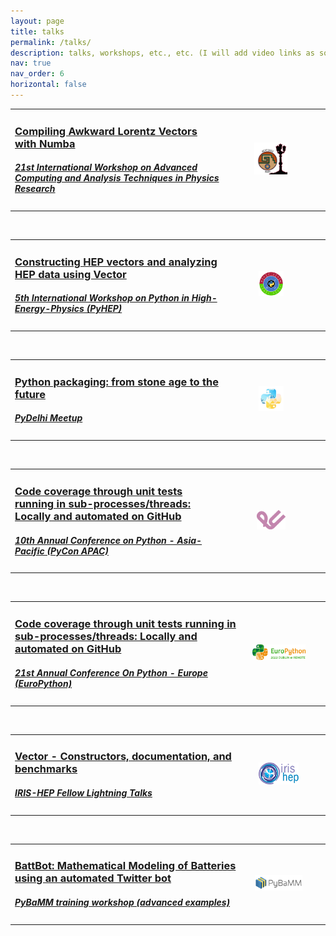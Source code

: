 ```yaml
---
layout: page
title: talks
permalink: /talks/
description: talks, workshops, etc., etc. (I will add video links as soon as they are released!)
nav: true
nav_order: 6
horizontal: false
---
```


<table>
  <colgroup>
       <col span="1" style="width: 70%;">
       <col span="1" style="width: 30%;">
  </colgroup>
  <tr>
    <td>
      <h3><a href="https://indico.cern.ch/event/1106990/contributions/4991358/" target="_blank">Compiling Awkward Lorentz Vectors with Numba</a></h3>
      <h5><a href="https://indico.cern.ch/event/1106990/">21st International Workshop on Advanced Computing and Analysis Techniques in Physics Research</a></h5>
    </td>
    <td style="text-align: center"><img style="float: middle; width:40%" src="../assets/img/acat-logo.png"></td>
    <td></td>
  </tr>
</table>

<br>

<table>
  <colgroup>
       <col span="1" style="width: 70%;">
       <col span="1" style="width: 30%;">
  </colgroup>
  <tr>
    <td>
      <h3><a href="https://indico.cern.ch/event/1150631/contributions/5014393/" target="_blank">Constructing HEP vectors and analyzing HEP data using Vector</a></h3>
      <h5><a href="https://indico.cern.ch/event/1150631/">5th International Workshop on Python in High-Energy-Physics (PyHEP)</a></h5>
    </td>
    <td style="text-align: center"><img style="float: middle; width:30%" src="../assets/img/pyhep-logo.png"></td>
    <td></td>
  </tr>
</table>

<br>

<table>
  <colgroup>
       <col span="1" style="width: 70%;">
       <col span="1" style="width: 30%;">
  </colgroup>
  <tr>
    <td>
      <h3><a href="https://github.com/pydelhi/talks/issues/215" target="_blank">Python packaging: from stone age to the future</a></h3>
      <h5><a href="https://pydelhi.org/">PyDelhi Meetup</a></h5>
    </td>
    <td style="text-align: center"><img style="float: middle; width:30%" src="../assets/img/pydelhi-logo.jpg"></td>
    <td></td>
  </tr>
</table>

<br>

<table>
  <colgroup>
       <col span="1" style="width: 70%;">
       <col span="1" style="width: 30%;">
  </colgroup>
  <tr>
    <td>
      <h3><a href="https://tw.pycon.org/2022/en-us/conference/talk/243" target="_blank">Code coverage through unit tests running in sub-processes/threads: Locally and automated on GitHub</a></h3>
      <h5><a href="https://tw.pycon.org/2022">10th Annual Conference on Python - Asia-Pacific (PyCon APAC)</a></h5>
    </td>
    <td style="text-align: center"><img style="float: middle; width:35%" src="../assets/img/pyconapac-logo.svg"></td>
    <td></td>
  </tr>
</table>

<br>

<table>
  <colgroup>
       <col span="1" style="width: 75%;">
       <col span="1" style="width: 25%;">
  </colgroup>
  <tr>
    <td>
      <h3><a href="https://ep2022.europython.eu/session/code-coverage-through-unit-tests-running-in-sub-processes-threads-locally-and-automated-on-github" target="_blank">Code coverage through unit tests running in sub-processes/threads: Locally and automated on GitHub</a></h3>
      <h5><a href="https://ep2022.europython.eu/">21st Annual Conference On Python - Europe (EuroPython)</a></h5>
    </td>
    <td style="text-align: center"><img style="float: middle; width:80%" src="../assets/img/europython-logo.png"></td>
    <td></td>
  </tr>
</table>

<br>

<table>
  <colgroup>
       <col span="1" style="width: 75%;">
       <col span="1" style="width: 25%;">
  </colgroup>
  <tr>
    <td>
      <h3><a href="https://www.youtube.com/watch?v=WkkbrgP7Sss" target="_blank">Vector - Constructors, documentation, and benchmarks</a></h3>
      <h5><a href="https://iris-hep.org/">IRIS-HEP Fellow Lightning Talks</a></h5>
    </td>
    <td style="text-align: center"><img style="float: middle; width:60%" src="../assets/img/iris-hep-logo.png"></td>
    <td></td>
  </tr>
</table>

<br>

<table>
  <colgroup>
       <col span="1" style="width: 75%;">
       <col span="1" style="width: 25%;">
  </colgroup>
  <tr>
    <td>
      <h3><a href="https://www.youtube.com/watch?v=WkkbrgP7Sss" target="_blank">BattBot: Mathematical Modeling of Batteries using an automated Twitter bot</a></h3>
      <h5><a href="https://www.pybamm.org/training">PyBaMM training workshop (advanced examples)</a></h5>
    </td>
    <td style="text-align: center"><img style="float: middle; width:70%" src="../assets/img/pybamm-logo.png"></td>
    <td></td>
  </tr>
</table>

<br>
